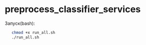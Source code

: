 # preprocess_classifier_services
 
Запуск(bash):
```bash
   chmod +x run_all.sh
   ./run_all.sh
```
